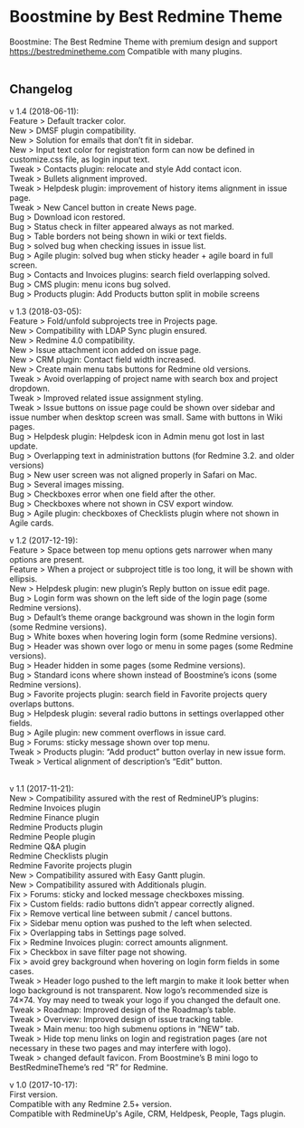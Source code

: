 # Boostmine by Best Redmine Theme
Boostmine: The Best Redmine Theme with premium design and support
https://bestredminetheme.com Compatible with many plugins.
</br> </br>
<h2>Changelog</h2>

v 1.4 (2018-06-11):</br>
Feature > Default tracker color.</br>
New > DMSF plugin compatibility.</br>
New > Solution for emails that don’t fit in sidebar.</br>
New > Input text color for registration form can now be defined in customize.css file, as login input text.</br>
Tweak > Contacts plugin: relocate and style Add contact icon.</br>
Tweak > Bullets alignment improved.</br>
Tweak > Helpdesk plugin: improvement of history items alignment in issue page.</br>
Tweak > New Cancel button in create News page.</br>
Bug > Download icon restored.</br>
Bug > Status check in filter appeared always as not marked.</br>
Bug > Table borders not being shown in wiki or text fields.</br>
Bug > solved bug when checking issues in issue list.</br>
Bug > Agile plugin: solved bug when sticky header + agile board in full screen.</br>
Bug > Contacts and Invoices plugins: search field overlapping solved.</br>
Bug > CMS plugin: menu icons bug solved.</br>
Bug > Products plugin: Add Products button split in mobile screens</br>

v 1.3 (2018-03-05):</br>
Feature > Fold/unfold subprojects tree in Projects page.</br>
New > Compatibility with LDAP Sync plugin ensured.</br>
New > Redmine 4.0 compatibility.</br>
New > Issue attachment icon added on issue page.</br>
New > CRM plugin: Contact field width increased.</br>
New > Create main menu tabs buttons for Redmine old versions.</br>
Tweak > Avoid overlapping of project name with search box and project dropdown.</br>
Tweak > Improved related issue assignment styling.</br>
Tweak > Issue buttons on issue page could be shown over sidebar and issue number when desktop screen was small. Same with buttons in Wiki pages.</br>
Bug > Helpdesk plugin: Helpdesk icon in Admin menu got lost in last update.</br>
Bug > Overlapping text in administration buttons (for Redmine 3.2. and older versions)</br>
Bug > New user screen was not aligned properly in Safari on Mac.</br>
Bug > Several images missing.</br>
Bug > Checkboxes error when one field after the other.</br>
Bug > Checkboxes where not shown in CSV export window.</br>
Bug > Agile plugin: checkboxes of Checklists plugin where not shown in Agile cards.</br>

v 1.2 (2017-12-19):</br>
Feature > Space between top menu options gets narrower when many options are present.</br>
Feature > When a project or subproject title is too long, it will be shown with ellipsis.</br>
New > Helpdesk plugin: new plugin’s Reply button on issue edit page.</br>
Bug > Login form was shown on the left side of the login page (some Redmine versions).</br>
Bug > Default’s theme orange background was shown in the login form (some Redmine versions).</br>
Bug > White boxes when hovering login form (some Redmine versions).</br>
Bug > Header was shown over logo or menu in some pages (some Redmine versions).</br>
Bug > Header hidden in some pages (some Redmine versions).</br>
Bug > Standard icons where shown instead of Boostmine’s icons (some Redmine versions).</br>
Bug > Favorite projects plugin: search field in Favorite projects query overlaps buttons.</br>
Bug > Helpdesk plugin: several radio buttons in settings overlapped other fields.</br>
Bug > Agile plugin: new comment overflows in issue card.</br>
Bug > Forums: sticky message shown over top menu.</br>
Tweak > Products plugin: “Add product” button overlay in new issue form.</br>
Tweak > Vertical alignment of description’s “Edit” button.</br></br>

v 1.1 (2017-11-21):</br>
New > Compatibility assured with the rest of RedmineUP’s plugins:</br>
Redmine Invoices plugin</br>
Redmine Finance plugin</br>
Redmine Products plugin</br>
Redmine People plugin</br>
Redmine Q&A plugin</br>
Redmine Checklists plugin</br>
Redmine Favorite projects plugin</br>
New > Compatibility assured with Easy Gantt plugin.</br>
New > Compatibility assured with Additionals plugin.</br>
Fix > Forums: sticky and locked message checkboxes missing.</br>
Fix > Custom fields: radio buttons didn’t appear correctly aligned.</br>
Fix > Remove vertical line between submit / cancel buttons.</br>
Fix > Sidebar menu option was pushed to the left when selected.</br>
Fix > Overlapping tabs in Settings page solved.</br>
Fix > Redmine Invoices plugin: correct amounts alignment.</br>
Fix > Checkbox in save filter page not showing.</br>
Fix > avoid grey background when hovering on login form fields in some cases.</br>
Tweak > Header logo pushed to the left margin to make it look better when logo background is not transparent. Now logo’s recommended size is 74×74. Yoy may need to tweak your logo if you changed the default one.</br>
Tweak > Roadmap: Improved design of the Roadmap’s table.</br>
Tweak > Overview: Improved design of issue tracking table.</br>
Tweak > Main menu: too high submenu options in “NEW” tab.</br>
Tweak > Hide top menu links on login and registration pages (are not necessary in these two pages and may interfere with logo).</br>
Tweak > changed default favicon. From Boostmine’s B mini logo to BestRedmineTheme’s red “R” for Redmine.</br>


v 1.0 (2017-10-17): </br>
First version. </br>
Compatible with any Redmine 2.5+ version.</br>
Compatible with RedmineUp's Agile, CRM, Heldpesk, People, Tags plugin.</br>
